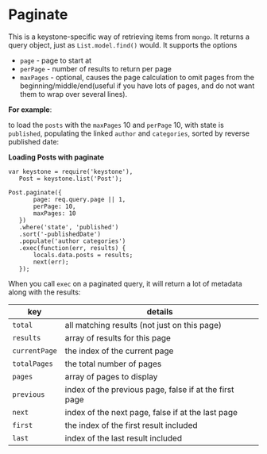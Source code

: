 # Paginate

This is a keystone-specific way of retrieving items from `mongo`. It returns a query object, just as `List.model.find()` would. It supports the options

- `page` - page to start at
- `perPage` - number of results to return per page
- `maxPages` - optional, causes the page calculation to omit pages from the beginning/middle/end(useful if you have lots of pages, and do not want them to wrap over several lines).

**For example**:

to load the `posts` with the `maxPages` 10 and `perPage` 10, with state is `published`, populating the linked `author` and `categories`, sorted by reverse published date:

**Loading Posts with paginate**

```JS
var keystone = require('keystone'),
   Post = keystone.list('Post');

Post.paginate({
	   page: req.query.page || 1,
	   perPage: 10,
	   maxPages: 10
   })
   .where('state', 'published')
   .sort('-publishedDate')
   .populate('author categories')
   .exec(function(err, results) {
	   locals.data.posts = results;
	   next(err);
   });
```

When you call `exec` on a paginated query, it will return a lot of metadata along with the results:

key | details
---|---
`total` | all matching results (not just on this page)
`results` | array of results for this page
`currentPage` | the index of the current page
`totalPages` | the total number of pages
`pages` | array of pages to display
`previous` | index of the previous page, false if at the first page
`next` | index of the next page, false if at the last page
`first` | the index of the first result included
`last` | index of the last result included
